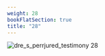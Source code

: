 ```yaml
---
weight: 28
bookFlatSection: true
title: "28"
---
```


![dre_s_perrjured_testimony 28 ](../../jpg/dpjt_28.jpg)


